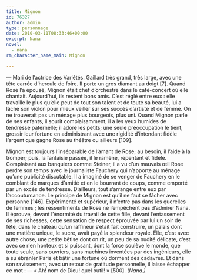 ```yaml
---
title: Mignon
id: 76327
author: admin
type: personnage
date: 2010-03-11T08:33:46+00:00
excerpt: Nana
novel:
  - nana
rm_character_name_main: Mignon

---
```

— Mari de l’actrice des Variétés. Gaillard très grand, très large, avec une tête carrée d’hercule de foire. Il porte un gros diamant au doigt [7]. Quand Rose l’a épousé, Mignon était chef d’orchestre dans le café-concert où elle chantait. Aujourd’hui, ils restent bons amis. C’est réglé entre eux : elle travaille le plus qu’elle peut de tout son talent et de toute sa beauté, lui a lâché son violon pour mieux veiller sur ses succès d’artiste et de femme. On ne trouverait pas un ménage plus bourgeois, plus uni. Quand Mignon parle de ses enfants, il sourit complaisamment, il a les yeux humides de tendresse paternelle; il adore les petits; une seule préoccupation le tient, grossir leur fortune en administrant avec une rigidité d’intendant fidèle l’argent que gagne Rose au théâtre ou ailleurs [109].

Mignon est toujours l’inséparable de l’amant de Rose; au besoin, il l’aide à la tromper; puis, la fantaisie passée, il le ramène, repentant et fidèle. Complaisant aux banquiers comme Steiner, il a vu d’un mauvais œil Rose perdre son temps avec le journaliste Fauchery qui n’apporte au ménage qu’une publicité discutable. Il a imaginé de se venger de Fauchery en le comblant de marques d’amitié et en le bourrant de coups, comme emporté par un excès de tendresse. D’ailleurs, tout s’arrange entre eux par l’accoutumance. Le principe de Mignon est qu’il ne faut se fâcher avec personne [146]. Expérimenté et supérieur, il n’entre pas dans les querelles de femmes ; les ressentiments de Rose ne l’empêchent pas d’admirer Nana. Il éprouve, devant l’énormité du travail de cette fille, devant l’entassement de ses richesses, cette sensation de respect éprouvée par lui un soir de fête, dans le château qu’un raffineur s’était fait construire, un palais dont une matière unique, le sucre, avait payé la splendeur royale. Elle, c’est avec autre chose, une petite bêtise dont on rit, un peu de sa nudité délicate, c’est avec ce rien honteux et si puissant, dont la force soulève le monde, que toute seule, sans ouvriers, sans machines inventées par des ingénieurs, elle a su ébranler Paris et bâtir une fortune où dorment des cadavres. Et dans son ravissement, avec un retour de gratitude personnelle, il laisse échapper ce mot : — « Ah! nom de Dieu! quel outil! » [500]. _(Nana.)_